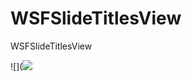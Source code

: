 # WSFSlideTitlesView
WSFSlideTitlesView

![](![](http://ww3.sinaimg.cn/large/0060lm7Tgw1f1r1lkdim5g30fg0ri400.gif)
